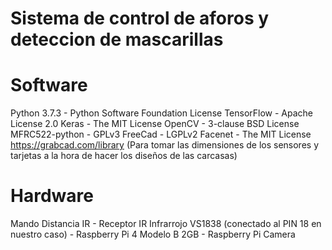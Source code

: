 # Sistema de control de aforos y deteccion de mascarillas

# Software

Python 3.7.3 - Python Software Foundation License
TensorFlow - Apache License 2.0 
Keras - The MIT License
OpenCV - 3-clause BSD License
MFRC522-python - GPLv3
FreeCad - LGPLv2
Facenet - The MIT License
https://grabcad.com/library (Para tomar las dimensiones de los sensores y tarjetas a la hora de hacer los diseños de las carcasas)



# Hardware

Mando Distancia IR -
Receptor IR Infrarrojo VS1838 (conectado al PIN 18 en nuestro caso) -
Raspberry Pi 4 Modelo B 2GB -
Raspberry Pi Camera 

